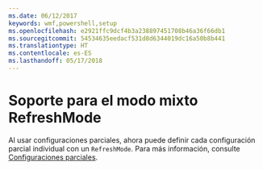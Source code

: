 ```yaml
---
ms.date: 06/12/2017
keywords: wmf,powershell,setup
ms.openlocfilehash: e2921ffc9dcf4b3a238897451708b46a36f66db1
ms.sourcegitcommit: 54534635eedacf531d8d6344019dc16a50b8b441
ms.translationtype: HT
ms.contentlocale: es-ES
ms.lasthandoff: 05/17/2018
---
```

# <a name="support-for-mixed-refreshmode"></a>Soporte para el modo mixto RefreshMode

Al usar configuraciones parciales, ahora puede definir cada configuración parcial individual con un `RefreshMode`.
Para más información, consulte [Configuraciones parciales](https://msdn.microsoft.com/powershell/dsc/partialconfigs).
